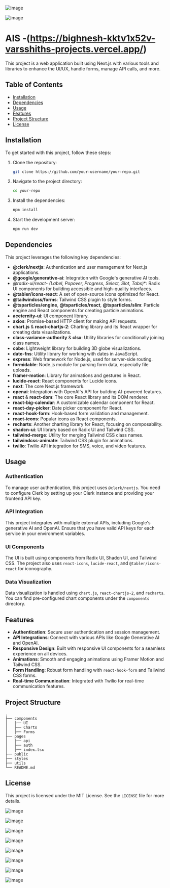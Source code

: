 ![image](https://github.com/user-attachments/assets/d6290f58-1d49-4136-ada0-562a7885ef9d)

![image](https://github.com/user-attachments/assets/7624f56d-1e29-4040-a7bf-5acbc32ca0a2)

# AIS -(https://bighnesh-kktv1x52v-varsshiths-projects.vercel.app/)  

This project is a web application built using Next.js with various tools and libraries to enhance the UI/UX, handle forms, manage API calls, and more.

## Table of Contents

- [Installation](#installation)
- [Dependencies](#dependencies)
- [Usage](#usage)
- [Features](#features)
- [Project Structure](#project-structure)
- [License](#license)

## Installation

To get started with this project, follow these steps:

1. Clone the repository:

   ```bash
   git clone https://github.com/your-username/your-repo.git
   ```

2. Navigate to the project directory:

   ```bash
   cd your-repo
   ```

3. Install the dependencies:

   ```bash
   npm install
   ```

4. Start the development server:

   ```bash
   npm run dev
   ```

## Dependencies

This project leverages the following key dependencies:

- **@clerk/nextjs**: Authentication and user management for Next.js applications.
- **@google/generative-ai**: Integration with Google's generative AI tools.
- **@radix-ui/react-* (Label, Popover, Progress, Select, Slot, Tabs)**: Radix UI components for building accessible and high-quality interfaces.
- **@tabler/icons-react**: A set of open-source icons optimized for React.
- **@tailwindcss/forms**: Tailwind CSS plugin to style forms.
- **@tsparticles/engine**, **@tsparticles/react**, **@tsparticles/slim**: Particle engine and React components for creating particle animations.
- **aceternity-ui**: UI component library.
- **axios**: Promise-based HTTP client for making API requests.
- **chart.js** & **react-chartjs-2**: Charting library and its React wrapper for creating data visualizations.
- **class-variance-authority** & **clsx**: Utility libraries for conditionally joining class names.
- **cobe**: Lightweight library for building 3D globe visualizations.
- **date-fns**: Utility library for working with dates in JavaScript.
- **express**: Web framework for Node.js, used for server-side routing.
- **formidable**: Node.js module for parsing form data, especially file uploads.
- **framer-motion**: Library for animations and gestures in React.
- **lucide-react**: React components for Lucide icons.
- **next**: The core Next.js framework.
- **openai**: Integration with OpenAI's API for building AI-powered features.
- **react** & **react-dom**: The core React library and its DOM renderer.
- **react-big-calendar**: A customizable calendar component for React.
- **react-day-picker**: Date picker component for React.
- **react-hook-form**: Hook-based form validation and management.
- **react-icons**: Popular icons as React components.
- **recharts**: Another charting library for React, focusing on composability.
- **shadcn-ui**: UI library based on Radix UI and Tailwind CSS.
- **tailwind-merge**: Utility for merging Tailwind CSS class names.
- **tailwindcss-animate**: Tailwind CSS plugin for animations.
- **twilio**: Twilio API integration for SMS, voice, and video features.

## Usage

### Authentication

To manage user authentication, this project uses `@clerk/nextjs`. You need to configure Clerk by setting up your Clerk instance and providing your frontend API key.

### API Integration

This project integrates with multiple external APIs, including Google's generative AI and OpenAI. Ensure that you have valid API keys for each service in your environment variables.

### UI Components

The UI is built using components from Radix UI, Shadcn UI, and Tailwind CSS. The project also uses `react-icons`, `lucide-react`, and `@tabler/icons-react` for iconography.

### Data Visualization

Data visualization is handled using `chart.js`, `react-chartjs-2`, and `recharts`. You can find pre-configured chart components under the `components` directory.

## Features

- **Authentication**: Secure user authentication and session management.
- **API Integrations**: Connect with various APIs like Google Generative AI and OpenAI.
- **Responsive Design**: Built with responsive UI components for a seamless experience on all devices.
- **Animations**: Smooth and engaging animations using Framer Motion and Tailwind CSS.
- **Form Handling**: Robust form handling with `react-hook-form` and Tailwind CSS forms.
- **Real-time Communication**: Integrated with Twilio for real-time communication features.

## Project Structure

```plaintext
.
├── components
│   ├── UI
│   ├── Charts
│   ├── Forms
├── pages
│   ├── api
│   ├── auth
│   ├── index.tsx
├── public
├── styles
├── utils
└── README.md
```

## License

This project is licensed under the MIT License. See the `LICENSE` file for more details.

![image](https://github.com/user-attachments/assets/10ef1e49-22df-488d-abb9-1fb106459b49)
<br>

![image](https://github.com/user-attachments/assets/8a02f323-ef64-4507-bd00-1a2a5778926d)
<br>

![image](https://github.com/user-attachments/assets/73c8d43a-6a44-4351-b8e5-21f13d19d838)
<br>

![image](https://github.com/user-attachments/assets/8a15ba5f-223d-4852-bab0-fde658962b70)

![image](https://github.com/user-attachments/assets/c5b2c10e-b9bf-4116-ad95-60829f051506)

![image](https://github.com/user-attachments/assets/8873fea0-5f71-4533-a56e-8064f446217c)

![image](https://github.com/user-attachments/assets/be27e20e-0ab2-4024-9a74-9b7f644d4942)

![image](https://github.com/user-attachments/assets/a1cc8e9b-3567-4638-a103-29ba11a499fc)

